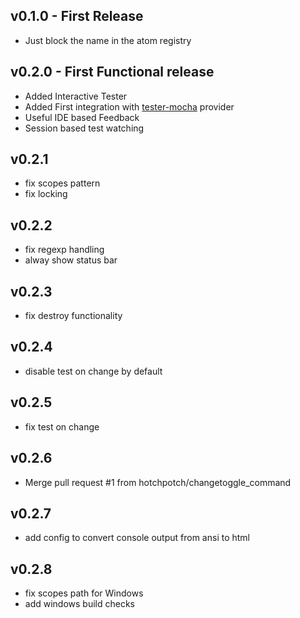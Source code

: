 ## v0.1.0 - First Release
* Just block the name in the atom registry

## v0.2.0 - First Functional release
* Added Interactive Tester
* Added First integration with [tester-mocha](https://github.com/yacut/tester-mocha) provider
* Useful IDE based Feedback
* Session based test watching

## v0.2.1
* fix scopes pattern
* fix locking

## v0.2.2
* fix regexp handling
* alway show status bar

## v0.2.3
* fix destroy functionality

## v0.2.4
* disable test on change by default

## v0.2.5
* fix test on change

## v0.2.6
* Merge pull request #1 from hotchpotch/changetoggle_command

## v0.2.7
* add config to convert console output from ansi to html

## v0.2.8
* fix scopes path for Windows
* add windows build checks

